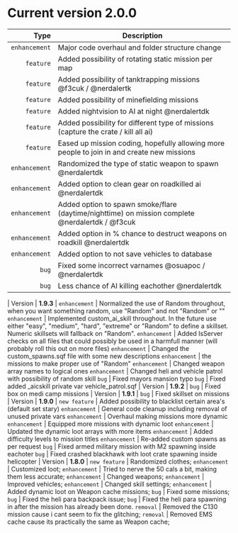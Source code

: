 # Current version 2.0.0

Type | Description
------------: | -------------
`enhancement` | Major code overhaul and folder structure change
`feature` | Added possibility of rotating static mission per map
`feature` | Added possibility of tanktrapping missions @f3cuk / @nerdalertk
`feature` | Added possibility of minefielding missions
`feature` | Added nightvision to AI at night @nerdalertdk
`feature` | Added possibility for different type of missions (capture the crate / kill all ai)
`feature` | Eased up mission coding, hopefully allowing more people to join in and create new missions
`enhancement` | Randomized the type of static weapon to spawn @nerdalertdk
`enhancement` | Added option to clean gear on roadkilled ai @nerdalertdk
`enhancement` | Added option to spawn smoke/flare (daytime/nighttime) on mission complete @nerdalertdk / @f3cuk
`enhancement` | Added option in % chance to destruct weapons on roadkill @nerdalertdk
`enhancement` | Added option to not save vehicles to database
`bug` | Fixed some incorrect varnames @osuapoc / @nerdalertdk
`bug` | Less chance of AI killing eachother @nerdalertdk
 | 
Version | **1.9.3**
 | 
`enhancement` | Normalized the use of Random throughout, when you want something random, use "Random" and not "Random" or ""
`enhancement` | Implemented custom_ai_skill throughout. In the future use either "easy", "medium", "hard", "extreme" or "Random" to define a skillset. Numeric skillsets will fallback on "Random".
`enhancement` | Added IsServer checks on all files that could possibly be used in a harmfull manner (will probably roll this out on more files)
`enhancement` | Changed the custom_spawns.sqf file with some new descriptions
`enhancement` | the missions to make proper use of "Random"
`enhancement` | Changed weapon array names to logical ones
`enhancement` | Changed heli and vehicle patrol with possibility of random skill
`bug` | Fixed mayors mansion typo
`bug` | Fixed added _aicskill private var vehicle_patrol.sqf
 | 
Version | **1.9.2**
 | 
`bug` | Fixed box on medi camp missions
 | 
Version | **1.9.1**
 | 
`bug` | Fixed skillset on missions
 | 
Version | **1.9.0**
 | 
`new feature` | Added possibility to blacklist certain area's (default set stary)
`enhancement` | General code cleanup including removal of unused private vars
`enhancement` | Overhaul making missions more dynamic
`enhancement` | Equipped more missions with dynamic loot
`enhancement` | Updated the dynamic loot arrays with more items
`enhancement` | Added difficulty levels to mission titles
`enhancement` | Re-added custom spawns as per request
`bug` | Fixed armed military mission with M2 spawning inside eachoter
`bug` | Fixed crashed blackhawk with loot crate spawning inside helicopter
 | 
Version | **1.8.0**
 | 
`new feature` | Randomized clothes;
`enhancement` | Customized loot;
`enhancement` | Tried to nerve the 50 cals a bit, making them less accurate;
`enhancement` | Changed weapons;
`enhancement` | Improved vehicles;
`enhancement` | Changed skill settings;
`enhancement` | Added dynamic loot on Weapon cache missions;
`bug` | Fixed some missions;
`bug` | Fixed the heli para backpack issue;
`bug` | Fixed the heli para spawning in after the mission has already been done.
`removal` | Removed the C130 mission cause i cant seem to fix the glitching;
`removal` | Removed EMS cache cause its practically the same as Weapon cache;
